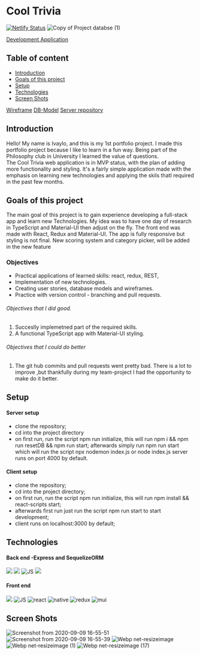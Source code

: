 # Cool Trivia

[![Netlify Status](https://api.netlify.com/api/v1/badges/b942ebe7-0e49-47c5-b84c-59aa49768789/deploy-status)](https://app.netlify.com/sites/cool-trivia-quizer/deploys)
![Copy of Project databse  (1)](https://user-images.githubusercontent.com/66206483/92661749-934a7700-f2fd-11ea-8a86-2d8be33fe21b.png)



[Development Application](https://cool-trivia-quiz.netlify.app)

## **Table of content**
- [Introduction](#Introduction)
- [Goals of this project](#Goals-of-this-project)
- [Setup](#Setup)
- [Technologies](#Technologies)
- [Screen Shots](#Screen-Shots)


[Wireframe](https://wireframepro.mockflow.com/view/Mf54e6c160a321098f6bbed9de032400e1596808348687#/page/M778b9c6af79f4de175dff7634d186db31596808348687) 
[DB-Model](https://dbdiagram.io/d/5f324c62e1246d54aa2ce0a5)
[Server repository](https://github.com/mayallzObject/cool-trivia-back)




## **Introduction**
Hello! My name is Ivaylo, and this is my 1st portfolio project.
I made this portfolio project because I like to learn in a fun way. Being part of the Philosophy club in University 
I learned the value of questions.    
The Cool Trivia web application is in MVP status, with the plan of adding more functionality and styling.
It's a fairly simple application made with the emphasis on learning new technologies and applying the skils thatI required in the past 
few months.


##  **Goals of this project**
The main goal of this project is to gain experience developing a full-stack app and learn new Technologies. 
My idea was to have one day of research in TypeScript and Material-UI then adjust on the fly.
The front end was made with React, Redux and Material-UI.
The app is fully responsive but styling is not final. 
New scoring system and category picker, will be added in the new feature

### Objectives 
   - Practical applications of learned skills: react, redux, REST, 
   - Implementation of new technologies.
   - Creating user stories, database models and wireframes.
   - Practice with version control - branching and pull requests.
  
  
###### Objectives that I did good. 
   1. Succeslly implemetned part of the required skills.
   2. A functional TypeScript app with Material-UI styling.
   
   
###### Objectives that I could do better 
   1. The git hub commits and pull requests went pretty bad.
   There is a lot to improve ,but thankfully during my team-project I had the opportunity to make do it better.

## **Setup**
#### Server setup
- clone the repository; 
- cd into the project directory
- on first run, run the script npm run initialize, this will run npm i && npm run resetDB && npm run start;
afterwards simply run npm run start which will run the script npx nodemon index.js or node index.js
server runs on port 4000 by default.


#### Client setup

- clone the repository;
- cd into the project directory;
- on first run, run the script npm run initialize, this will run npm install && react-scripts start;
- afterwards first run just run the script npm run start to start development;
- client runs on localhost:3000 by default;
   

## **Technologies**

#### Back end -Express and SequelizeORM
  <img            
           src="https://img.icons8.com/nolan/96/api-settings.png"
          />
                  <img 
                    src="https://img.icons8.com/color/96/000000/nodejs.png"
                  />
                  <img
                    src="https://img.icons8.com/color/96/000000/javascript.png"
                    alt="JS"
                  />
                  <img src="https://img.icons8.com/color/96/000000/postgreesql.png"/>


#### Front end
 <img 
           src="https://img.icons8.com/color/96/000000/nodejs.png"
          />
                  <img
                    src="https://img.icons8.com/color/96/000000/javascript.png"
                    alt="JS"
                  />
                  <img
                    src="https://img.icons8.com/color/96/000000/typescript.png"
                    alt="react"
                  />
                  <img
                    src="https://img.icons8.com/nolan/96/react-native.png"
                    alt="native"
                  />
                  <img
                    src="https://img.icons8.com/color/96/000000/redux.png"
                    alt="redux"
                  />
                  <img
                    src="https://img.icons8.com/color/96/000000/material-ui.png"
                    alt="mui"
                  />
 ## **Screen Shots**
![Screenshot from 2020-09-09 16-55-51](https://user-images.githubusercontent.com/66206483/92615652-a0e00c80-f2bd-11ea-82d5-1fb6f6fca7ee.png)
![Screenshot from 2020-09-09 16-55-39](https://user-images.githubusercontent.com/66206483/92615674-a6d5ed80-f2bd-11ea-849a-51faf3639967.png)
![Webp net-resizeimage](https://user-images.githubusercontent.com/66206483/92654815-aefb5080-f2f0-11ea-9894-b1fda98b2c9f.png)
![Webp net-resizeimage (1)](https://user-images.githubusercontent.com/66206483/92654481-2977a080-f2f0-11ea-8a83-3d67f5c97b0e.jpg)
![Webp net-resizeimage (17)](https://user-images.githubusercontent.com/66206483/92657602-685c2500-f2f5-11ea-95f3-b48faa2903cc.png)




